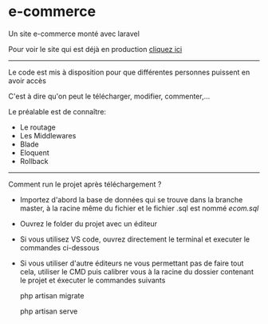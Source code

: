 # e-commerce
Un site e-commerce monté avec laravel

Pour voir le site qui est déjà en production <a href="http://mon-tshirt.42web.io">cliquez ici</a>

___

Le code est mis à disposition pour que différentes personnes puissent en avoir accès

C'est à dire qu'on peut le télécharger, modifier, commenter,...

Le préalable est de connaître:
  - Le routage
  - Les Middlewares
  - Blade
  - Eloquent
  - Rollback


___

Comment run le projet après téléchargement ?

  - Importez d'abord la base de données qui se trouve dans la branche master, à la racine même du fichier et le fichier .sql est nommé *ecom.sql*
  - Ouvrez le folder du projet avec un éditeur
  - Si vous utilisez VS code, ouvrez directement le terminal et executer le commandes ci-dessous
  - Si vous utiliser d'autre éditeurs ne vous permettant pas de faire tout cela, utiliser le CMD puis calibrer vous à la racine du dossier contenant le projet et éxecuter le commandes suivants
  
      
      php artisan migrate
    
      php artisan serve
